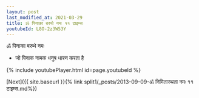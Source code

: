```yaml
---
layout: post
last_modified_at: 2021-03-29
title: ॐ पिनाका बरुथे नमः ११ टाइम्स
youtubeId: L8O-2z3W53Y
---
```

 
 
 ॐ पिनाका बरुथे नमः  
 
 -  जो पिनाक नामक धनुष धारण करता है 
 
  
 
  
 
 
 
 
 
 


{% include youtubePlayer.html id=page.youtubeId %}
 
[Next]({{ site.baseurl }}{% link  split1/_posts/2013-09-09-ॐ निमितास्थता नमः ११ टाइम्स.md%})
 
